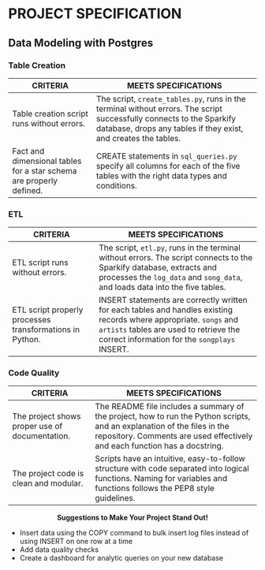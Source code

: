 # PROJECT SPECIFICATION
## Data Modeling with Postgres

### Table Creation

|CRITERIA|MEETS SPECIFICATIONS|
|--------|--------------------|
|Table creation script runs without errors.|The script, `create_tables.py`, runs in the terminal without errors. The script successfully connects to the Sparkify database, drops any tables if they exist, and creates the tables.
|Fact and dimensional tables for a star schema are properly defined.|CREATE statements in `sql_queries.py` specify all columns for each of the five tables with the right data types and conditions.

### ETL

|CRITERIA|MEETS SPECIFICATIONS|
|--------|--------------------|
|ETL script runs without errors.|The script, `etl.py`, runs in the terminal without errors. The script connects to the Sparkify database, extracts and processes the `log_data` and `song_data`, and loads data into the five tables.
|ETL script properly processes transformations in Python.|INSERT statements are correctly written for each tables and handles existing records where appropriate. `songs` and `artists` tables are used to retrieve the correct information for the `songplays` INSERT.

### Code Quality

|CRITERIA|MEETS SPECIFICATIONS|
|--------|--------------------|
|The project shows proper use of documentation.|The README file includes a summary of the project, how to run the Python scripts, and an explanation of the files in the repository. Comments are used effectively and each function has a docstring.
|The project code is clean and modular.|Scripts have an intuitive, easy-to-follow structure with code separated into logical functions. Naming for variables and functions follows the PEP8 style guidelines.

<p style="text-align: center;"><b>Suggestions to Make Your Project Stand Out!</b></p>

* Insert data using the COPY command to bulk insert log files instead of using INSERT on one row at a time
* Add data quality checks
* Create a dashboard for analytic queries on your new database
